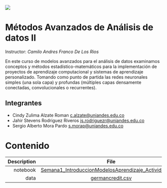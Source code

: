 ![](https://investigaciones.uniandes.edu.co/wp-content/themes/vicerrectoria001/images/logo2.png)

 

# Métodos Avanzados de Análisis de datos II

Instructor: *Camilo Andres Franco De Los Rios*

En este curso de modelos avanzados para el análisis de datos examinamos conceptos y métodos
estadístico-matemáticos para la implementación de proyectos de aprendizaje computacional y
sistemas de aprendizaje personalizado. Tomando como punto de partida las redes neuronales
simples (una sola capa) y profundas (múltiples capas densamente conectadas, convolucionales o
recurrentes).

## Integrantes

* Cindy Zulima Alzate Roman <c.alzate@uniandes.edu.co>
* Jahir Stevens Rodriguez Riveros <js.rodriguezr@uniandes.edu.co>
* Sergio Alberto Mora Pardo <s.morap@uniandes.edu.co>

 

# Contenido

|Description  | File|
|-----------: |:------------:|
|notebook| [Semana1_IntroduccionModelosAprendizaje_Actividad.ipynb](https://nbviewer.jupyter.org/github/sergiomora03/Modelos-Aprendizaje/blob/master/Semana1_IntroduccionModelosAprendizaje_Actividad.ipynb) |
|data| [germancredit.csv](https://raw.githubusercontent.com/sergiomora03/Modelos-Aprendizaje/master/germancredit.csv) |





